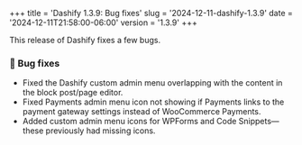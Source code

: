 +++
title = 'Dashify 1.3.9: Bug fixes'
slug = '2024-12-11-dashify-1.3.9'
date = '2024-12-11T21:58:00-06:00'
version = '1.3.9'
+++

This release of Dashify fixes a few bugs.

### 🐞 Bug fixes
- Fixed the Dashify custom admin menu overlapping with the content in the block post/page editor.
- Fixed Payments admin menu icon not showing if Payments links to the payment gateway settings instead of WooCommerce Payments.
- Added custom admin menu icons for WPForms and Code Snippets—these previously had missing icons.
